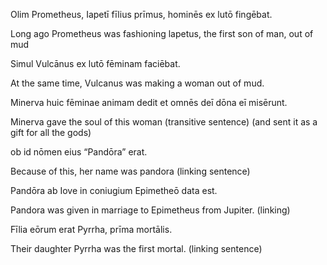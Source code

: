 Olim Prometheus, Iapetī fīlius prīmus, hominēs ex lutō fingēbat.

  Long ago Prometheus was fashioning lapetus, the first son of man, out of mud 
  
Simul Vulcānus ex lutō fēminam faciēbat.

  At the same time, Vulcanus was making a woman out of mud. 
  
Minerva huic fēminae animam dedit et omnēs deī dōna eī misērunt.

  Minerva gave the soul of this woman (transitive sentence) (and sent it as a gift for all the gods) 
  
ob id nōmen eius “Pandōra” erat.

  Because of this, her name was pandora (linking sentence) 
  
Pandōra ab Iove in coniugium Epimetheō data est.

  Pandora was given in marriage to Epimetheus from Jupiter. (linking) 
  
Fīlia eōrum erat Pyrrha, prīma mortālis.

  Their daughter Pyrrha was the first mortal. (linking sentence)
  
